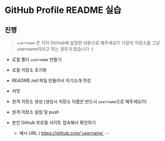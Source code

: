 # GitHub Profile README 실습

## 진행

> `username` 은 각자 GitHub에 설정한 내용으로 해주세요!!! 가끔씩 저장소를 그냥 username이라고 하는 경우가 많습니다 :)

* 로컬 폴더 `username` 만들기

* 로컬 저장소 초기화

* README.md 파일 만들어서 자기소개 작성

* 커밋

* 원격 저장소 생성 (생성시 저장소 이름은 반드시 `username`으로 해주세요!!!)

* 원격 저장소 설정 및 push

* 본인 Github 프로필 사이트 접속해서 확인하기
  * 예시 URL ) https://github.com/`username` --
